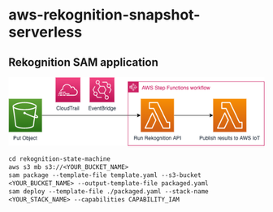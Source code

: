# aws-rekognition-snapshot-serverless

## Rekognition SAM application

![Rekognition Snapshots](/docs/rekognition-stepfunction.png)

```
cd rekognition-state-machine
aws s3 mb s3://<YOUR_BUCKET_NAME>
sam package --template-file template.yaml --s3-bucket <YOUR_BUCKET_NAME> --output-template-file packaged.yaml
sam deploy --template-file ./packaged.yaml --stack-name <YOUR_STACK_NAME> --capabilities CAPABILITY_IAM
```   
